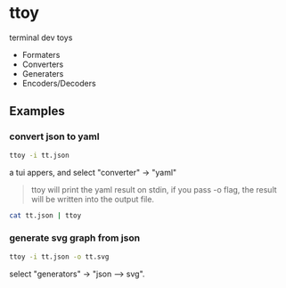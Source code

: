 # ttoy

terminal dev toys

- Formaters
- Converters
- Generaters
- Encoders/Decoders

## Examples

### convert json to yaml

```sh
ttoy -i tt.json
```

a tui appers, and select "converter" -> "yaml"

> ttoy will print the yaml result on stdin, if you pass -o flag, the result will be written into the output file.

```sh
cat tt.json | ttoy
```



### generate svg graph from json

```sh
ttoy -i tt.json -o tt.svg
```

select "generators" -> "json --> svg".